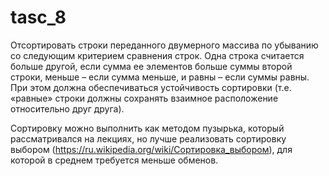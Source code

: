 # tasc_8
Отсортировать строки переданного двумерного массива по убыванию со следующим критерием сравнения строк. Одна строка считается больше другой, если сумма ее элементов больше суммы второй строки, меньше – если сумма меньше, и равны – если суммы равны. При этом должна обеспечиваться устойчивость сортировки (т.е. «равные» строки должны сохранять взаимное расположение относительно друг друга).

Сортировку можно выполнить как методом пузырька, который рассматривался на лекциях, но лучше реализовать сортировку выбором (https://ru.wikipedia.org/wiki/Сортировка_выбором), для которой в среднем требуется меньше обменов.
